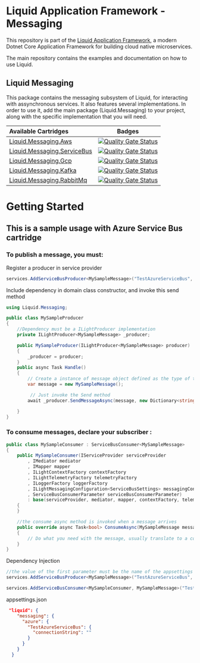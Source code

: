 Liquid Application Framework - Messaging
========================================

This repository is part of the [Liquid Application Framework](https://github.com/Avanade/Liquid-Application-Framework), a modern Dotnet Core Application Framework for building cloud native microservices.

The main repository contains the examples and documentation on how to use Liquid.

Liquid Messaging
----------------

This package contains the messaging subsystem of Liquid, for interacting with assynchronous services. It also features several implementations. In order to use it, add the main package (Liquid.Messaging) to your project, along with the specific implementation that you will need.

|Available Cartridges|Badges|
|:--|--|
|[Liquid.Messaging.Aws](https://github.com/Avanade/Liquid.Messaging/tree/main/src/Liquid.Messaging.Aws)|[![Quality Gate Status](https://sonarcloud.io/api/project_badges/measure?project=Avanade_Liquid.Messaging.Aws&metric=alert_status)](https://sonarcloud.io/dashboard?id=Avanade_Liquid.Messaging.Aws)|
|[Liquid.Messaging.ServiceBus](https://github.com/Avanade/Liquid.Messaging/tree/main/src/Liquid.Messaging.Azure)|[![Quality Gate Status](https://sonarcloud.io/api/project_badges/measure?project=Avanade_Liquid.Messaging.ServiceBus&metric=alert_status)](https://sonarcloud.io/dashboard?id=Avanade_Liquid.Messaging.ServiceBus)|
|[Liquid.Messaging.Gcp](https://github.com/Avanade/Liquid.Messaging/tree/main/src/Liquid.Messaging.Gcp)|[![Quality Gate Status](https://sonarcloud.io/api/project_badges/measure?project=Avanade_Liquid.Messaging.Gcp&metric=alert_status)](https://sonarcloud.io/dashboard?id=Avanade_Liquid.Messaging.Gcp)|
|[Liquid.Messaging.Kafka](https://github.com/Avanade/Liquid.Messaging/tree/main/src/Liquid.Messaging.Kafka)|[![Quality Gate Status](https://sonarcloud.io/api/project_badges/measure?project=Avanade_Liquid.Messaging.Kafka&metric=alert_status)](https://sonarcloud.io/dashboard?id=Avanade_Liquid.Messaging.Kafka)|
|[Liquid.Messaging.RabbitMq](https://github.com/Avanade/Liquid.Messaging/tree/main/src/Liquid.Messaging.RabbitMq)|[![Quality Gate Status](https://sonarcloud.io/api/project_badges/measure?project=Avanade_Liquid.Messaging.RabbitMq&metric=alert_status)](https://sonarcloud.io/dashboard?id=Avanade_Liquid.Messaging.RabbitMq)|


# Getting Started
## This is a sample usage with Azure Service Bus cartridge

### To publish a message, you must:

Register a producer in service provider

```C#
services.AddServiceBusProducer<MySampleMessage>("TestAzureServiceBus", "TestMessageTopic", false);
```

Include dependency in domain class constructor, and invoke this send method
```C#
using Liquid.Messaging;
```

```C#
public class MySampleProducer 
{
    //Dependency must be a ILightProducer implementation 
    private ILightProducer<MySampleMessage> _producer;

    public MySampleProducer(ILightProducer<MySampleMessage> producer)
    {
        _producer = producer;
    }
    public async Task Handle()
    {
        // Create a instance of message object defined as the type of the producer
        var message = new MySampleMessage();

         // Just invoke the Send method
        await _producer.SendMessageAsync(message, new Dictionary<string, object> { { "headerTest", "value" } });

    }
}
```
### To consume messages, declare your subscriber :

```C#
public class MySampleConsumer : ServiceBusConsumer<MySampleMessage>
{
    public MySampleConsumer(IServiceProvider serviceProvider
        , IMediator mediator
        , IMapper mapper
        , ILightContextFactory contextFactory
        , ILightTelemetryFactory telemetryFactory
        , ILoggerFactory loggerFactory
        , ILightMessagingConfiguration<ServiceBusSettings> messagingConfiguration
        , ServiceBusConsumerParameter serviceBusConsumerParameter) 
        : base(serviceProvider, mediator, mapper, contextFactory, telemetryFactory, loggerFactory, messagingConfiguration, serviceBusConsumerParameter)
    {
    }

    //the consume async method is invoked when a message arrives
    public override async Task<bool> ConsumeAsync(MySampleMessage message, IDictionary<string, object> headers, CancellationToken cancellationToken)
    {
        // Do what you need with the message, usually translate to a command and send it to the Mediator Service
    }
}
```
Dependency Injection
```C#
//the value of the first parameter must be the name of the appsettings section where the connectionstring of this producer / consumer is defined.
services.AddServiceBusProducer<MySampleMessage>("TestAzureServiceBus", "TestMessageTopic", false);

services.AddServiceBusConsumer<MySampleConsumer, MySampleMessage>("TestAzureServiceBus", "TestMessageTopic", "TestMessageSubscription");
```
appsettings.json
```Json
 "liquid": {
    "messaging": {
      "azure": {
        "TestAzureServiceBus": {
          "connectionString": ""
        }
      }
    }
  }
```
